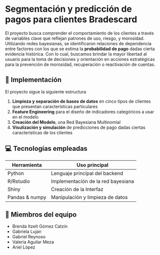 # Segmentación y predicción de pagos para clientes Bradescard

El proyecto busca comprender el comportamiento de los clientes a través de variables clave que reflejan patrones de uso, riesgo, y morosidad. Utilizando redes bayesianas, se identificaron relaciones de dependencia entre factores con los que se estima la **probabilidad de pago** dadas cierta evidencia histórica. Con lo cual, buscamos brindar la mayor libertad al usuario para la toma de decisiones y orientación en acciones estratégicas para la prevención de morosidad, recuperación o reactivación de cuentas. 


## 📑 Implementación
El proyecto sigue la siguiente estructura
1. **Limpieza y separación de bases de datos** en cinco tipos de clientes que presentan características particulares 
2. **Feature Engineering** para el diseño de indicadores categóricos a usar en el modelo
3. **Creación del Modelo**, una Red Bayesiana Multinomial 
4. **Visulización y simulación** de predicciones de pago dadas ciertas características de los clientes


## 💻 Tecnologías empleadas
| Herramienta     |  Uso principal  |
|--------------|---------------|
| Python | Lenguaje principal del backend | 
| R/Rstudio | Implementación de la red bayesiana |
| Shiny | Creación de la Interfaz |
| Pandas & numpy | Manipulación y limpieza de datos |



## 👥 Miembros del equipo
* Brenda Itzelt Gómez Catzín
* Gabriela Lujan
* Gabriel Reynoso 
* Valeria Aguilar Meza
* Ariel López
